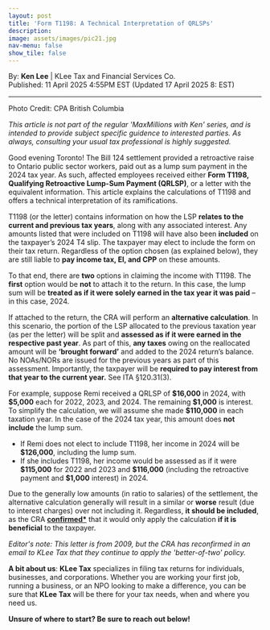```yaml
---
layout: post
title: 'Form T1198: A Technical Interpretation of QRLSPs'
description: 
image: assets/images/pic21.jpg
nav-menu: false
show_tile: false
---
```


<style>
  p {
    margin-bottom: 15px; /* Reduce space below paragraphs */
  }

  hr.major {
    margin: 10px 0; /* Equal space above and below the <hr> */
  }
</style>

<!-- Credits -->
<div class="row">
	<div class="12u">
		<p>By: <b>Ken Lee</b> | KLee Tax and Financial Services Co.<br> Published: 11 April 2025 4:55PM EST (Updated 17 April 2025 8: EST)</p>
	</div>
</div>

<hr class="major"/>

<!-- Content -->

<section>
  <div class="row">
	  <div class="12u">
    <p>Photo Credit: CPA British Columbia</p>
    <p><i>This article is not part of the regular 'MaxMillions with Ken' series, and is intended to provide subject specific guidence to interested parties. As always, consulting your usual tax professional is highly suggested. </i></p>
		<p>Good evening Toronto! The Bill 124 settlement provided a retroactive raise to Ontario public sector workers, paid out as a lump sum payment in the 2024 tax year. As such, affected employees received either <b>Form T1198, Qualifying Retroactive Lump-Sum Payment (QRLSP)</b>, or a letter with the equivalent information. This article explains the calculations of T1198 and offers a technical interpretation of its ramifications.</p>
    <p>T1198 (or the letter) contains information on how the LSP <b>relates to the current and previous tax years</b>, along with any associated interest. Any amounts listed that were included on T1198 will have also been <b>included</b> on the taxpayer’s 2024 T4 slip. The taxpayer may elect to include the form on their tax return. Regardless of the option chosen (as explained below), they are still liable to <b>pay income tax, EI, and CPP</b> on these amounts.</p>
    <p>To that end, there are <b>two</b> options in claiming the income with T1198. The <b>first</b> option would be <b>not</b> to attach it to the return. In this case, the lump sum will be <b>treated as if it were solely earned in the tax year it was paid</b> – in this case, 2024. 
    <p>If attached to the return, the CRA will perform an <b>alternative calculation</b>. In this scenario, the portion of the LSP allocated to the previous taxation year (as per the letter) will be split and <b>assessed as if it were earned in the respective past year</b>. As part of this, <b>any taxes</b> owing on the reallocated amount will be <b>‘brought forward’</b> and added to the 2024 return’s balance. No NOAs/NORs are issued for the previous years as part of this assessment. Importantly, the taxpayer will be <b>required to pay interest from that year to the current year.</b> See ITA §120.31(3). </p> 
    <p>For example, suppose Remi received a QRLSP of <b>$16,000</b> in 2024, with <b>$5,000</b> each for 2022, 2023, and 2024. The remaining <b>$1,000</b> is interest. To simplify the calculation, we will assume she made <b>$110,000</b> in each taxation year. In the case of the 2024 tax year, this amount does <b>not include</b> the lump sum.</p>
    <ul>
      <li>If Remi does not elect to include T1198, her income in 2024 will be <b>$126,000</b>, including the lump sum.</li>
      <li>If she includes T1198, her income would be assessed as if it were <b>$115,000</b> for 2022 and 2023 and <b>$116,000</b> (including the retroactive payment and <b>$1,000</b> interest) in 2024.</li>
    </ul>
    <p>Due to the generally low amounts (in ratio to salaries) of the settlement, the alternative calculation generally will result in a similar or <b>worse</b> result (due to interest charges) over not including it. Regardless, <b>it should be included</b>, as the CRA <a href="https://taxinterpretations.com/cra/severed-letters/2008-0264231e5"><b>confirmed*</b></a> that it would only apply the calculation <b>if it is beneficial</b> to the taxpayer.</p>
    <p><i>Editor's note: This letter is from 2009, but the CRA has reconfirmed in an email to KLee Tax that they continue to apply the 'better-of-two' policy.</i></p>
    <p><b>A bit about us</b>: <b>KLee Tax</b> specializes in filing tax returns for individuals, businesses, and corporations. Whether you are working your first job, running a business, or an NPO looking to make a difference, you can be sure that <b>KLee Tax</b> will be there for your tax needs, when and where you need us.</p>
    <p><b>Unsure of where to start? Be sure to reach out below!</b></p>
